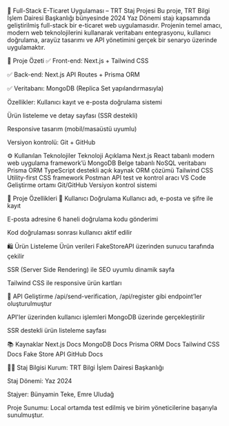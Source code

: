 🛒 Full-Stack E-Ticaret Uygulaması – TRT Staj Projesi
Bu proje, TRT Bilgi İşlem Dairesi Başkanlığı bünyesinde 2024 Yaz Dönemi stajı kapsamında geliştirilmiş full-stack bir e-ticaret web uygulamasıdır. Projenin temel amacı, modern web teknolojilerini kullanarak veritabanı entegrasyonu, kullanıcı doğrulama, arayüz tasarımı ve API yönetimini gerçek bir senaryo üzerinde uygulamaktır.


📌 Proje Özeti
✅ Front-end: Next.js + Tailwind CSS

✅ Back-end: Next.js API Routes + Prisma ORM

✅ Veritabanı: MongoDB (Replica Set yapılandırmasıyla)


Özellikler:
Kullanıcı kayıt ve e-posta doğrulama sistemi

Ürün listeleme ve detay sayfası (SSR destekli)

Responsive tasarım (mobil/masaüstü uyumlu)

Versiyon kontrolü: Git + GitHub

⚙️ Kullanılan Teknolojiler
Teknoloji	Açıklama
Next.js	React tabanlı modern web uygulama framework’ü
MongoDB	Belge tabanlı NoSQL veritabanı
Prisma ORM	TypeScript destekli açık kaynak ORM çözümü
Tailwind CSS	Utility-first CSS framework
Postman	API test ve kontrol aracı
VS Code	Geliştirme ortamı
Git/GitHub	Versiyon kontrol sistemi

🚀 Proje Özellikleri
🔐 Kullanıcı Doğrulama
Kullanıcı adı, e-posta ve şifre ile kayıt

E-posta adresine 6 haneli doğrulama kodu gönderimi

Kod doğrulaması sonrası kullanıcı aktif edilir

🛍️ Ürün Listeleme
Ürün verileri FakeStoreAPI üzerinden sunucu tarafında çekilir

SSR (Server Side Rendering) ile SEO uyumlu dinamik sayfa


Tailwind CSS ile responsive ürün kartları


📡 API Geliştirme
/api/send-verification, /api/register gibi endpoint’ler oluşturulmuştur

API'ler üzerinden kullanıcı işlemleri MongoDB üzerinde gerçekleştirilir


SSR destekli ürün listeleme sayfası



 
📚 Kaynaklar
Next.js Docs
MongoDB Docs
Prisma ORM Docs
Tailwind CSS Docs
Fake Store API
GitHub Docs


👨‍💻 Staj Bilgisi
Kurum: TRT Bilgi İşlem Dairesi Başkanlığı

Staj Dönemi: Yaz 2024

Stajyer: Bünyamin Teke, Emre Uludağ

Proje Sunumu: Local ortamda test edilmiş ve birim yöneticilerine başarıyla sunulmuştur.
